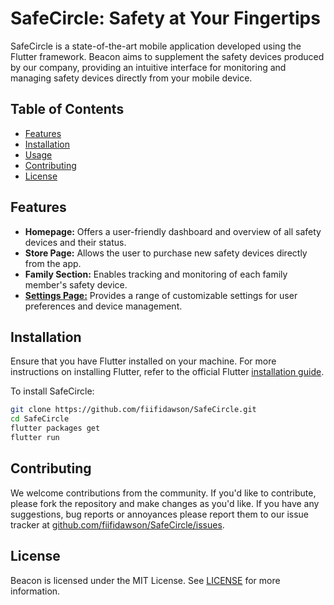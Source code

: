 # SafeCircle: Safety at Your Fingertips



SafeCircle is a state-of-the-art mobile application developed using the Flutter framework. Beacon aims to supplement the safety devices produced by our company, providing an intuitive interface for monitoring and managing safety devices directly from your mobile device.

## Table of Contents

- [Features](#features)
- [Installation](#installation)
- [Usage](#usage)
- [Contributing](#contributing)
- [License](#license)

## Features

- **Homepage:** Offers a user-friendly dashboard and overview of all safety devices and their status.
- **Store Page:** Allows the user to purchase new safety devices directly from the app.
- **Family Section:** Enables tracking and monitoring of each family member's safety device.
- [**Settings Page:**](#settings-page) Provides a range of customizable settings for user preferences and device management.

## Installation

Ensure that you have Flutter installed on your machine. For more instructions on installing Flutter, refer to the official Flutter [installation guide](https://flutter.dev/docs/get-started/install).

To install SafeCircle:

```bash
git clone https://github.com/fiifidawson/SafeCircle.git
cd SafeCircle
flutter packages get
flutter run
```
## Contributing

We welcome contributions from the community. If you'd like to contribute, please fork the repository and make changes as you'd like. If you have any suggestions, bug reports or annoyances please report them to our issue tracker at [github.com/fiifidawson/SafeCircle/issues](https://github.com/fiifidawson/Beacon_Mobile_App/issues).


## License
Beacon is licensed under the MIT License. See [LICENSE](https://opensource.org/license/mit/) for more information.

